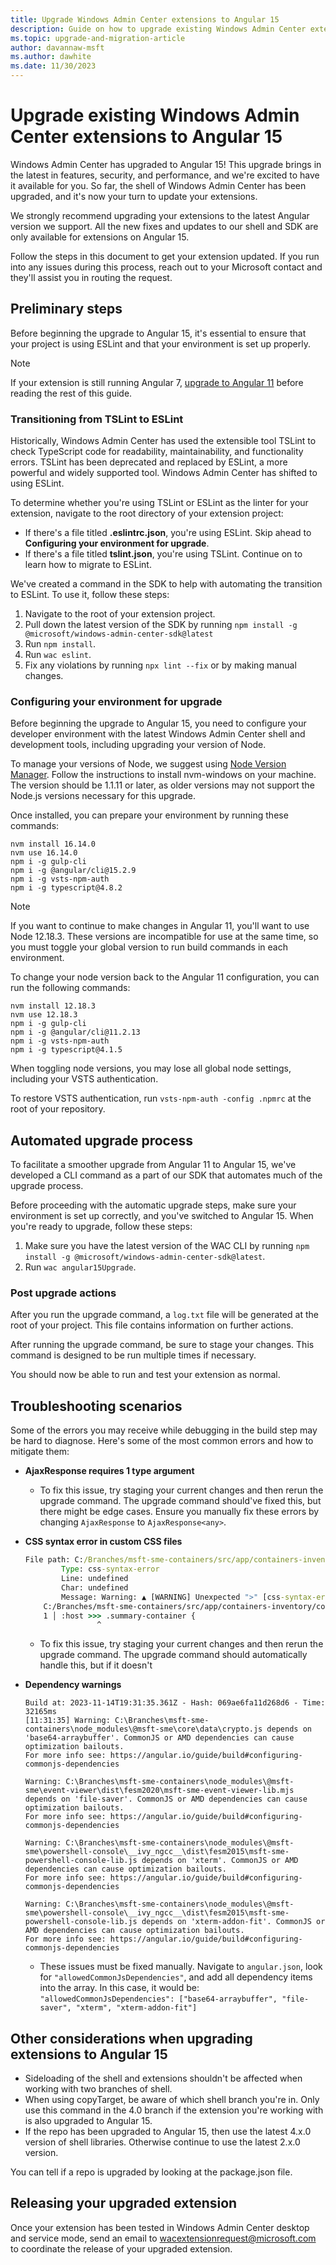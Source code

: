 ```yaml
---
title: Upgrade Windows Admin Center extensions to Angular 15
description: Guide on how to upgrade existing Windows Admin Center extensions to Angular 15
ms.topic: upgrade-and-migration-article
author: davannaw-msft
ms.author: dawhite
ms.date: 11/30/2023
---
```


# Upgrade existing Windows Admin Center extensions to Angular 15

Windows Admin Center has upgraded to Angular 15! This upgrade brings in the latest in features, security, and performance, and we're excited to have it available for you. So far, the shell of Windows Admin Center has been upgraded, and it's now your turn to update your extensions. 

We strongly recommend upgrading your extensions to the latest Angular version we support. All the new fixes and updates to our shell and SDK are only available for extensions on Angular 15. 

Follow the steps in this document to get your extension updated. If you run into any issues during this process, reach out to your Microsoft contact and they'll assist you in routing the request.

## Preliminary steps
Before beginning the upgrade to Angular 15, it's essential to ensure that your project is using ESLint and that your environment is set up properly.

> [!NOTE]
> If your extension is still running Angular 7, [upgrade to Angular 11](.\upgrade-to-angular-11.md) before reading the rest of this guide. 

### Transitioning from TSLint to ESLint
Historically, Windows Admin Center has used the extensible tool TSLint to check TypeScript code for readability, maintainability, and functionality errors. TSLint has been deprecated and replaced by ESLint, a more powerful and widely supported tool. Windows Admin Center has shifted to using ESLint.

To determine whether you're using TSLint or ESLint as the linter for your extension, navigate to the root directory of your extension project:
- If there's a file titled **.eslintrc.json**, you're using ESLint. Skip ahead to **Configuring your environment for upgrade**.
- If there's a file titled **tslint.json**, you're using TSLint. Continue on to learn how to migrate to ESLint.

We've created a command in the SDK to help with automating the transition to ESLint. To use it, follow these steps:
1. Navigate to the root of your extension project.
2. Pull down the latest version of the SDK by running `npm install -g @microsoft/windows-admin-center-sdk@latest`
3. Run `npm install`.
4. Run `wac eslint`.
5. Fix any violations by running `npx lint --fix` or by making manual changes.

### Configuring your environment for upgrade
Before beginning the upgrade to Angular 15, you need to configure your developer environment with the latest Windows Admin Center shell and development tools, including upgrading your version of Node.

To manage your versions of Node, we suggest using [Node Version Manager](https://github.com/coreybutler/nvm-windows). Follow the instructions to install nvm-windows on your machine. The version should be 1.1.11 or later, as older versions may not support the Node.js versions necessary for this upgrade. 

Once installed, you can prepare your environment by running these commands:
```
nvm install 16.14.0
nvm use 16.14.0
npm i -g gulp-cli
npm i -g @angular/cli@15.2.9
npm i -g vsts-npm-auth
npm i -g typescript@4.8.2
```

> [!NOTE]
> If you want to continue to make changes in Angular 11, you'll want to use Node 12.18.3. These versions are incompatible for use at the same time, so you must toggle your global version to run build commands in each environment. 
> 
> To change your node version back to the Angular 11 configuration, you can run the following commands:
> ```
> nvm install 12.18.3
> nvm use 12.18.3
> npm i -g gulp-cli
> npm i -g @angular/cli@11.2.13
> npm i -g vsts-npm-auth
> npm i -g typescript@4.1.5
> ```

When toggling node versions, you may lose all global node settings, including your VSTS authentication. 

To restore VSTS authentication, run ``` vsts-npm-auth -config .npmrc ``` at the root of your repository.

## Automated upgrade process
To facilitate a smoother upgrade from Angular 11 to Angular 15, we've developed a CLI command as a part of our SDK that automates much of the upgrade process.

Before proceeding with the automatic upgrade steps, make sure your environment is set up correctly, and you've switched to Angular 15. When you're ready to upgrade, follow these steps:
1. Make sure you have the latest version of the WAC CLI by running `npm install -g @microsoft/windows-admin-center-sdk@latest`.
2. Run `wac angular15Upgrade`.

### Post upgrade actions
After you run the upgrade command, a `log.txt` file will be generated at the root of your project. This file contains information on further actions.

After running the upgrade command, be sure to stage your changes. This command is designed to be run multiple times if necessary. 

You should now be able to run and test your extension as normal. 

## Troubleshooting scenarios
Some of the errors you may receive while debugging in the build step may be hard to diagnose. Here's some of the most common errors and how to mitigate them:

- **AjaxResponse requires 1 type argument**
    - To fix this issue, try staging your current changes and then rerun the upgrade command. The upgrade command should've fixed this, but there might be edge cases. Ensure you manually fix these errors by changing `AjaxResponse` to `AjaxResponse<any>`.

- **CSS syntax error in custom CSS files**
    ```cmd
    File path: C:/Branches/msft-sme-containers/src/app/containers-inventory/containers-inventory.component.css
            Type: css-syntax-error
            Line: undefined
            Char: undefined
            Message: Warning: ▲ [WARNING] Unexpected ">" [css-syntax-error]
        C:/Branches/msft-sme-containers/src/app/containers-inventory/containers-inventory.component.css:1:7:
        1 │ :host >>> .summary-container {
                    ^
    ```
     - To fix this issue, try staging your current changes and then rerun the upgrade command. The upgrade command should automatically handle this, but if it doesn't

- **Dependency warnings**
 
    ```
    Build at: 2023-11-14T19:31:35.361Z - Hash: 069ae6fa11d268d6 - Time: 32165ms
    [11:31:35] Warning: C:\Branches\msft-sme-containers\node_modules\@msft-sme\core\data\crypto.js depends on 'base64-arraybuffer'. CommonJS or AMD dependencies can cause optimization bailouts.      
    For more info see: https://angular.io/guide/build#configuring-commonjs-dependencies

    Warning: C:\Branches\msft-sme-containers\node_modules\@msft-sme\event-viewer\dist\fesm2020\msft-sme-event-viewer-lib.mjs depends on 'file-saver'. CommonJS or AMD dependencies can cause optimization bailouts.
    For more info see: https://angular.io/guide/build#configuring-commonjs-dependencies

    Warning: C:\Branches\msft-sme-containers\node_modules\@msft-sme\powershell-console\__ivy_ngcc__\dist\fesm2015\msft-sme-powershell-console-lib.js depends on 'xterm'. CommonJS or AMD dependencies can cause optimization bailouts.
    For more info see: https://angular.io/guide/build#configuring-commonjs-dependencies

    Warning: C:\Branches\msft-sme-containers\node_modules\@msft-sme\powershell-console\__ivy_ngcc__\dist\fesm2015\msft-sme-powershell-console-lib.js depends on 'xterm-addon-fit'. CommonJS or AMD dependencies can cause optimization bailouts.
    For more info see: https://angular.io/guide/build#configuring-commonjs-dependencies
    ```
    - These issues must be fixed manually. Navigate to `angular.json`, look for `"allowedCommonJsDependencies"`, and add all dependency items into the array. In this case, it would be: `"allowedCommonJsDependencies": ["base64-arraybuffer", "file-saver", "xterm", "xterm-addon-fit"]`

## Other considerations when upgrading extensions to Angular 15

- Sideloading of the shell and extensions shouldn't be affected when working with two branches of shell.
- When using copyTarget, be aware of which shell branch you're in. Only use this command in the 4.0 branch if the extension you're working with is also upgraded to Angular 15.
- If the repo has been upgraded to Angular 15, then use the latest 4.x.0 version of shell libraries. Otherwise continue to use the latest 2.x.0 version.

You can tell if a repo is upgraded by looking at the package.json file.

## Releasing your upgraded extension
Once your extension has been tested in Windows Admin Center desktop and service mode, send an email to [wacextensionrequest@microsoft.com](mailto:wacextensionrequest@microsoft.com?subject=Windows%20Admin%20Center%20Extension%20Package%20Review) to coordinate the release of your upgraded extension.
